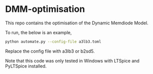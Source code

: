 # DMM-optimisation

This repo contains the optimisation of the Dynamic Memdiode Model.

To run, the below is an example,
```sh
python automate.py --config-file a3lb3.toml
```
Replace the config file with a3lb3 or b2sd5.

Note that this code was only tested in Windows with LTSpice and PyLTSpice installed.